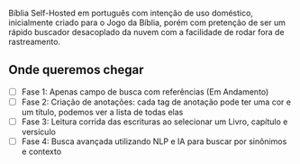 Bíblia Self-Hosted em português com intenção de uso doméstico, inicialmente criado para o Jogo da Bíblia, porém com pretenção de ser um rápido buscador desacoplado da nuvem com a facilidade de rodar fora de rastreamento.

## Onde queremos chegar 

- [ ] Fase 1: Apenas campo de busca com referências (Em Andamento)
- [ ] Fase 2: Criação de anotações: cada tag de anotação pode ter uma cor e um título, podemos ver a lista de todas elas
- [ ] Fase 3: Leitura corrida das escrituras ao selecionar um Livro, capítulo e versículo
- [ ] Fase 4: Busca avançada utilizando NLP e IA para buscar por sinônimos e contexto